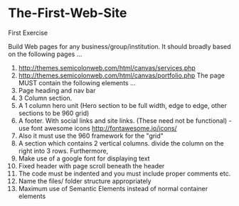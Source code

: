 # The-First-Web-Site
First Exercise

Build Web pages for any business/group/institution. 
It should broadly based on the following pages ... 
1. http://themes.semicolonweb.com/html/canvas/services.php 
2. http://themes.semicolonweb.com/html/canvas/portfolio.php 
The page MUST contain the following elements ... 
1. Page heading and nav bar 
2. 3 Column section. 
3. A 1 column hero unit (Hero section to be full width, edge to edge, other sections to be 960 grid) 
4. A footer. With social links and site links. (These need not be functional) - use font awesome icons http://fontawesome.io/icons/ 
5. Also it must use the 960 framework for the "grid" 
6. A section which contains 2 vertical columns. divide the column on the right into 3 rows. Furthermore, 
7. Make use of a google font for displaying text 
8. Fixed header with page scroll beneath the header 
9. The code must be indented and you must include proper comments etc. 
10. Name the files/ folder structure appropriately 
11. Maximum use of Semantic Elements instead of normal container elements
